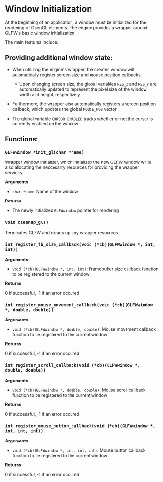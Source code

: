# Window Initialization

At the beginning of an application, a window must be initialized for the rendering of OpenGL elements. The engine provides a wrapper around GLFW's basic window initialization.

The main features include:

## Providing additional window state:

- When utilizing the engine's wrapper, the created window will automatically register screen size and mouse position callbacks.
  - Upon changing screen size, the global variables `RES_X` and `RES_Y` are automatically updated to represent the pixel size of the window width and height, respectively

- Furthermore, the wrapper also automatically registers a screen position callback, which updates the global `MOUSE_POS` vector

- The global variable `CURSOR_ENABLED` tracks whether or not the cursor is currently enabled on the window

## Functions:

### `GLFWwindow *init_gl(char *name)`

Wrapper window initializer, which initializes the new GLFW window while also allocating the neccesarry resources for providing the wrapper services.

**Arguments**

- `char *name`: Name of the window

**Returns**

- The newly initialized `GLFWwindow` pointer for rendering

### `void cleanup_gl()`

Terminates GLFW and cleans up any wrapper resources

### `int register_fb_size_callback(void (*cb)(GLFWwindow *, int, int))`

**Arguments**

- `void (*cb)(GLFWwindow *, int, int)`: Framebuffer size callback function to be registered to the current window

**Returns**

0 if successful, -1 if an error occured

### `int register_mouse_movement_callback(void (*cb)(GLFWwindow *, double, double))`

**Arguments**

- `void (*cb)(GLFWwindow *, double, double)`: Mouse movement callback function to be registered to the current window

**Returns**

0 if successful, -1 if an error occured

### `int register_scroll_callback(void (*cb)(GLFWwindow *, double, double))`

**Arguments**

- `void (*cb)(GLFWwindow *, double, double)`: Mouse scroll callback function to be registered to the current window

**Returns**

0 if successful, -1 if an error occured

### `int register_mouse_button_callback(void (*cb)(GLFWwindow *, int, int, int))`

**Arguments**

- `void (*cb)(GLFWwindow *, int, int, int)`: Mouse button callback function to be registered to the current window

**Returns**

0 if successful, -1 if an error occured

